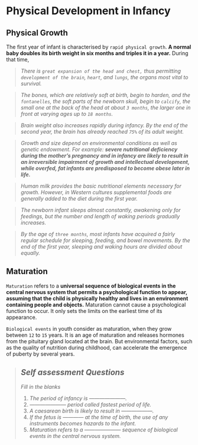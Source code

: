 # Physical Development in Infancy

## Physical Growth
The first year of infant is characterised by `rapid physical growth`. **A normal baby doubles its birth weight in six months and triples it in a
year.** During that time,

> *There is `great expansion of the head and chest,` thus permitting `development of the brain`, `heart`, and `lungs`, the organs most vital to
> survival.*

> *The bones, which are relatively soft at birth, begin to harden, and the `fontanelles`, the soft parts of the newborn skull, begin to `calcify`,
> the small one at the back of the head at about `3 months`, the larger one in front at varying ages up to `18 months`.*

> *Brain weight also increases rapidly during infancy. By the end of the second year, the brain has already reached `75%` of its adult weight.*

> *Growth and size depend on environmental conditions as well as genetic endowment. For example:
> **severe nutritional deficiency during the mother’s pregnancy and in infancy are likely to result in an irreversible impairment of growth and
> intellectual development, while overfed, fat infants are predisposed to become obese later in life.***

> *Human milk provides the basic nutritional elements necessary for growth. However, in Western cultures supplemental foods are generally added to the
> diet during the first year.*

> *The newborn infant sleeps almost constantly, awakening only for feedings, but the number and length of waking periods
> gradually increases.*

> *By the age of `three months`, most infants have acquired a fairly regular schedule for sleeping, feeding, and bowel movements.
> By the end of the first year, sleeping and waking hours are divided about equally.*


## Maturation
`Maturation` refers to a **universal sequence of biological events in the central nervous system that permits a psychological function to appear,
assuming that the child is physically healthy and lives in an environment containing people and objects.** Maturation cannot cause a psychological
function to occur. It only sets the limits on the earliest time of its appearance.

`Biological events` in youth consider as maturation, when they grow between `12` to `15` years. It is an age of maturation and releases hormones
from the pituitary gland located at the brain. But environmental factors, such as the quality of nutrition during childhood, can accelerate the
emergence of puberty by several years.

> ## *Self assessment Questions*
> *Fill in the blanks*
> 1. *The period of infancy is ———————.*
> 1. *——————— period called fastest period of life.*
> 1. *A caesarean birth is likely to result in ——————.*
> 1. *If the fetus is ———— at the time of birth, the use of any instruments becomes hazards to the infant.*
> 1. *Maturation refers to a ——————— sequence of biological events in the central nervous system.*
